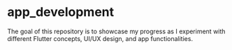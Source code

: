 # app_development
The goal of this repository is to showcase my progress as I experiment with different Flutter concepts, UI/UX design, and app functionalities.
